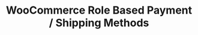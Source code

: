 ---
title: WooCommerce Role Based Payment / Shipping Methods
redirect_from:
    - /woocommerce-role-based-payment-shipping-methods/
    - /envato/woocommerce-role-based-payment-shipping-methods/
    - /wcrbpsm/
    - /envato/wcrbpsm/
redirect_to: https://codecanyon.net/item/woocommerce-role-based-payment-shipping-methods/18953727
---
